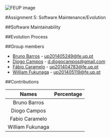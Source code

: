 ![FEUP image](https://sigarra.up.pt/feup/pt/WEB_GESSI_DOCS.download_file?p_name=F-370784536/logo_cores_oficiais.jpg)

#Assignment 5: Software Maintenance/Evolution

##Software Maintainability

##Evolution Process

##Group members
* [Bruno Barros](https://github.com/BrunoBarros21) - up201405249@fe.up.pt
* [Diogo Campos](https://github.com/DiogoMCampos) - d.diogocampos@gmail.com
* [Fábio Caramelo](https://github.com/Caramelo18) - up201404783@fe.up.pt
* [William Fukunaga](https://github.com/williamnf) - up201405119@fe.up.pt

##Contributions

|       **Names**   | **Percentage** |
|:----------------:	|:------------:	|
| Bruno Barros     	|           	|
| Diogo Campos     	|           	|
| Fabio Caramelo   	|           	|
| William Fukunaga 	|           	|
